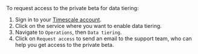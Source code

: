 <Highlight type="cloud" header="Request access and start tiering">
To request access to the private beta for data tiering:

1.  Sign in to your [Timescale
    account](https://console.cloud.timescale.com/).
2.  Click on the service where you want to enable data tiering.
3.  Navigate to `Operations`, then `Data tiering`.
4.  Click on `Request access` to send an email to the support team, who can
    help you get access to the private beta.

</Highlight>
